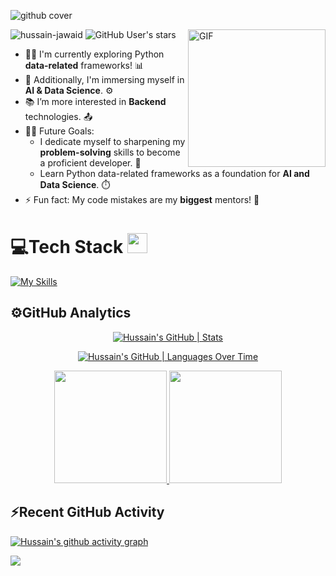 ![github cover](https://github.com/Syed007Hassan/Syed007Hassan/assets/104893311/dead2d22-a0da-4ab1-8443-c7325b0a057e)
<!-- 

[![An image of @syed007hassan's Holopin badges, which is a link to view their full Holopin profile](https://holopin.me/syed007hassan)](https://holopin.io/@syed007hassan) -->

<!-- <img align="right" alt="GIF" height="160px" src="https://media.giphy.com/media/du3J3cXyzhj75IOgvA/giphy.gif" /> -->
<img align="right" alt="GIF" height="220px" src="https://user-images.githubusercontent.com/104893311/219148682-fd27b1a7-85a4-4ac7-8a49-6025a58fb62c.gif" />

<p align="left"> 
  <img src="https://komarev.com/ghpvc/?username=hussain-jawaid&label=Profile%20views&color=0e75b6&style=flat" alt="hussain-jawaid" /> 
  <img alt="GitHub User's stars" src="https://img.shields.io/github/stars/hussain-jawaid?label=Stars">
</p>

- 👨‍💻 I'm currently exploring Python **data-related** frameworks! 📊
- 🚀 Additionally, I'm immersing myself in **AI & Data Science**. ⚙️
- 📚 I’m more interested in **Backend** technologies. 📤
- 💪🏼 Future Goals:
    - I dedicate myself to sharpening my **problem-solving** skills to become a proficient developer. 🌌
    - Learn Python data-related frameworks as a foundation for **AI and Data Science**. ⏱️
- ⚡ Fun fact: My code mistakes are my **biggest** mentors! 🚀

<p>
</p>

# 💻Tech Stack <img src = "https://media2.giphy.com/media/QssGEmpkyEOhBCb7e1/giphy.gif?cid=ecf05e47a0n3gi1bfqntqmob8g9aid1oyj2wr3ds3mg700bl&rid=giphy.gif" width = 32px> 

[![My Skills](https://skillicons.dev/icons?i=python,django,html,vscode,css,bootstrap,github,git,fastapi,streamlit,numpy,pandas,pycharm&theme=dark)](https://skillicons.dev)

## ⚙️GitHub Analytics

<div align="center">

[![Hussain's GitHub | Stats](https://stats.quine.sh/hussain-jawaid/github?theme=dark)](https://quine.sh?utm_source=widgets&utm_campaign=hussain-jawaid)

[![Hussain's GitHub | Languages Over Time](https://stats.quine.sh/hussain-jawaid/languages-over-time?theme=dark)](https://quine.sh?utm_source=widgets&utm_campaign=hussain-jawaid)

</div>


<p align="center">  
<a href="https://github.com/hussain-jawaid">
  <img height="180em" src="https://github-readme-stats-eight-theta.vercel.app/api?username=hussain-jawaid&show_icons=true&theme=algolia&include_all_commits=true&count_private=true"/>
  <img height="180em" src="https://github-readme-stats-eight-theta.vercel.app/api/top-langs/?username=hussain-jawaid&layout=compact&langs_count=8&theme=algolia"/>
</a>
</p>


## ⚡Recent GitHub Activity
 
  [![Hussain's github activity graph](https://github-readme-activity-graph.vercel.app/graph?username=hussain-jawaid&bg_color=18122B&color=6096B4&line=3A98B9&point=FCFFE7&area=true&hide_border=false)](https://github.com/ashutosh00710/github-readme-activity-graph)
  
 <img src="https://user-images.githubusercontent.com/73097560/115834477-dbab4500-a447-11eb-908a-139a6edaec5c.gif"></a>

